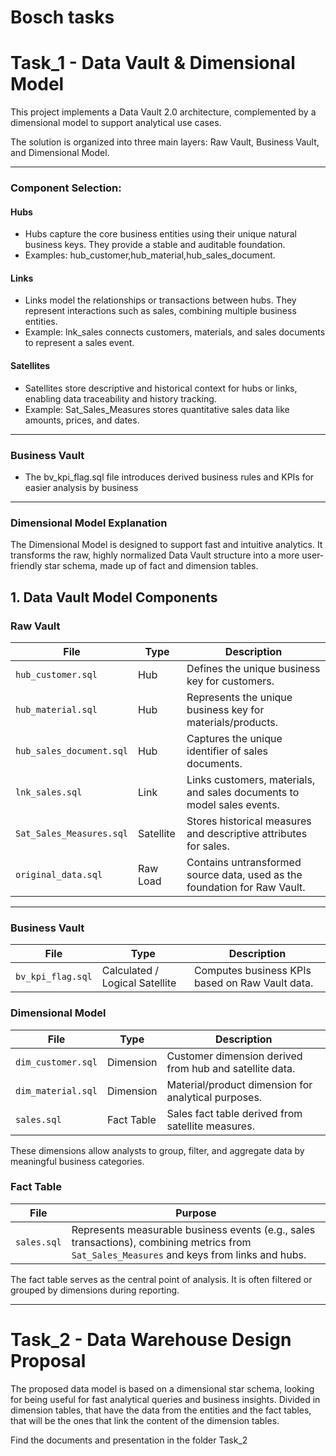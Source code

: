 # Bosch tasks

# Task_1 - Data Vault & Dimensional Model

This project implements a Data Vault 2.0 architecture, complemented by a dimensional model to support analytical use cases. 

The solution is organized into three main layers: Raw Vault, Business Vault, and Dimensional Model.

---

### Component Selection:

#### Hubs
- Hubs capture the core business entities using their unique natural business keys. They provide a stable and auditable foundation.
- Examples: hub_customer,hub_material,hub_sales_document.

#### Links
- Links model the relationships or transactions between hubs. They represent interactions such as sales, combining multiple business entities.
- Example: lnk_sales connects customers, materials, and sales documents to represent a sales event.

#### Satellites
- Satellites store descriptive and historical context for hubs or links, enabling data traceability and history tracking.
- Example: Sat_Sales_Measures stores quantitative sales data like amounts, prices, and dates.

---

###  Business Vault
- The bv_kpi_flag.sql file introduces derived business rules and KPIs for easier analysis by business

---

### Dimensional Model Explanation

The Dimensional Model is designed to support fast and intuitive analytics. It transforms the raw, highly normalized Data Vault structure into a more user-friendly star schema, made up of fact and dimension tables.


## 1. Data Vault Model Components

### Raw Vault

| File                      | Type       | Description                                                                 |
|--------------------------|------------|-----------------------------------------------------------------------------|
| `hub_customer.sql`       | Hub        | Defines the unique business key for customers.                             |
| `hub_material.sql`       | Hub        | Represents the unique business key for materials/products.                 |
| `hub_sales_document.sql` | Hub        | Captures the unique identifier of sales documents.                         |
| `lnk_sales.sql`          | Link       | Links customers, materials, and sales documents to model sales events.     |
| `Sat_Sales_Measures.sql` | Satellite  | Stores historical measures and descriptive attributes for sales.           |
| `original_data.sql`      | Raw Load   | Contains untransformed source data, used as the foundation for Raw Vault.  |

---
### Business Vault

| File             | Type                | Description                                                                 |
|------------------|---------------------|-----------------------------------------------------------------------------|
| `bv_kpi_flag.sql`| Calculated / Logical Satellite | Computes business KPIs based on Raw Vault data.                |

### Dimensional Model

| File              | Type        | Description                                                                 |
|-------------------|-------------|-----------------------------------------------------------------------------|
| `dim_customer.sql`| Dimension   | Customer dimension derived from hub and satellite data.                     |
| `dim_material.sql`| Dimension   | Material/product dimension for analytical purposes.                         |
| `sales.sql`       | Fact Table  | Sales fact table derived from satellite measures.                           |


These dimensions allow analysts to group, filter, and aggregate data by meaningful business categories.

### Fact Table

| File      | Purpose                                                                 |
|-----------|-------------------------------------------------------------------------|
| `sales.sql` | Represents measurable business events (e.g., sales transactions), combining metrics from `Sat_Sales_Measures` and keys from links and hubs. |

The fact table serves as the central point of analysis. It is often filtered or grouped by dimensions during reporting.

---
# Task_2 - Data Warehouse Design Proposal

The proposed data model is based on a dimensional star schema, looking for being useful for fast analytical queries and business insights. 
Divided in dimension tables, that have the data from the entities and the fact tables, that will be the ones that link the content of the dimension tables. 

Find the documents and presentation in the folder Task_2 


